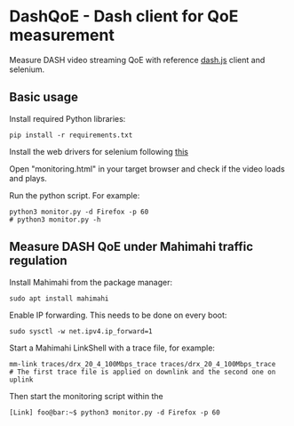 # DashQoE - Dash client for QoE measurement

Measure DASH video streaming QoE with reference [dash.js](https://github.com/Dash-Industry-Forum/dash.js/) client and selenium.

## Basic usage

Install required Python libraries: 

```
pip install -r requirements.txt
```

Install the web drivers for selenium following [this](https://github.com/SeleniumHQ/selenium/blob/trunk/py/docs/source/index.rst)

Open "monitoring.html" in your target browser and check if the video loads and plays.

Run the python script. For example:
```
python3 monitor.py -d Firefox -p 60
# python3 monitor.py -h
```

## Measure DASH QoE under Mahimahi traffic regulation

Install Mahimahi from the package manager:
```
sudo apt install mahimahi
```

Enable IP forwarding. This needs to be done on every boot:
```
sudo sysctl -w net.ipv4.ip_forward=1
```

Start a Mahimahi LinkShell with a trace file, for example: 
```
mm-link traces/drx_20_4_100Mbps_trace traces/drx_20_4_100Mbps_trace    # The first trace file is applied on downlink and the second one on uplink
```

Then start the monitoring script within the 
```
[Link] foo@bar:~$ python3 monitor.py -d Firefox -p 60
```